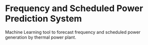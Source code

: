 # Frequency and Scheduled Power Prediction System
 Machine Learning tool to forecast frequency and scheduled power generation by thermal power plant.
